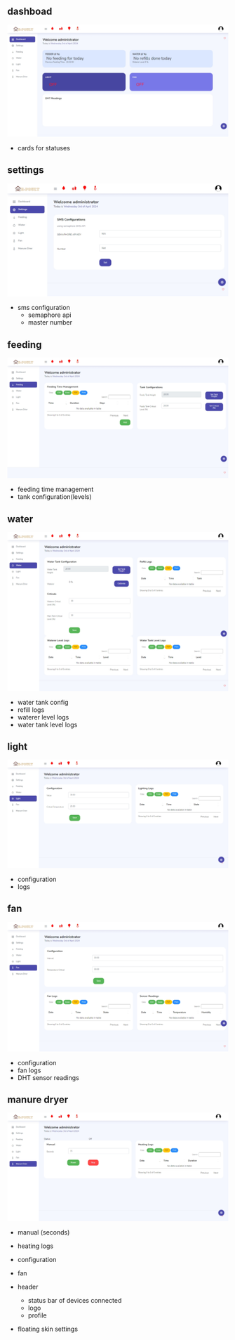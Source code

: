 ## dashboad
![dashboard](dashboard.png)
- cards for statuses

## settings
![settings](settings.png)
- sms configuration
    - semaphore api
    - master number

## feeding
![feeding](feeding.png)
- feeding time management
- tank configuration(levels)

## water
![water](water.png)
- water tank config
- refill logs
- waterer level logs
- water tank level logs

## light
![light](light.png)
- configuration
- logs

## fan
![fan](fan.png)
- configuration
- fan logs
- DHT sensor readings

## manure dryer
![manure](manure.png)
- manual (seconds)
- heating logs


- configuration
- fan
- header
    - status bar of devices connected
    - logo
    - profile
- floating skin settings